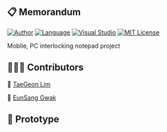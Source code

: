 ##  📋 Memorandum

[![Author](https://img.shields.io/badge/author-Im--Tae-red.svg)]( https://github.com/Im-Tae ) [![Language](https://img.shields.io/badge/language-Kotlin,%20C#,%20SQLite-green.svg)]() [![Visual Studio](https://img.shields.io/badge/tools-Android%20Studio,%20Visual%20Studio-green.svg)]() [![MIT License](https://img.shields.io/badge/license-MIT%20License-blue.svg)]( https://opensource.org/licenses/MIT )

Moblie, PC interlocking notepad project



##  👨‍👧‍👦  Contributors

🔗  [TaeGeon Lim]( https://github.com/Im-Tae )

🔗  [EunSang Gwak]( https://github.com/ges020 )



## 📼 Prototype


